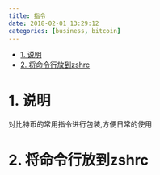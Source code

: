 ```yaml
---
title: 指令
date: 2018-02-01 13:29:12
categories: [business, bitcoin]
---
```


<!-- TOC -->

- [1. 说明](#1-说明)
- [2. 将命令行放到zshrc](#2-将命令行放到zshrc)

<!-- /TOC -->


<a id="markdown-1-说明" name="1-说明"></a>
# 1. 说明

对比特币的常用指令进行包装,方便日常的使用


<a id="markdown-2-将命令行放到zshrc" name="2-将命令行放到zshrc"></a>
# 2. 将命令行放到zshrc

